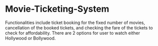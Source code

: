 # Movie-Ticketing-System
Functionalities include ticket booking for the fixed number of movies, cancellation of the booked tickets, and checking the fare of the tickets to check for affordability. There are 2 options for user to watch either Hollywood or Bollywood.
